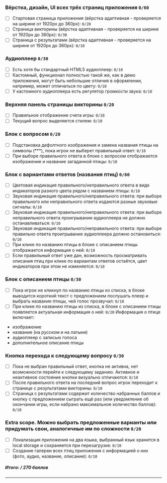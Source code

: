 ### Вёрстка, дизайн, UI всех трёх страниц приложения `0/60`
- [ ] Стартовая страница приложения (вёрстка адаптивная - проверяется на ширине от 1920рх до 360рх): `0/20`
- [ ] Страница викторины (вёрстка адаптивная - проверяется на ширине от 1920рх до 360рх): `0/30`
- [ ] Страница с результатами (вёрстка адаптивная - проверяется на ширине от 1920рх до 360рх): `0/10`

### Аудиоплеер `0/30`
- [ ] Есть хотя бы стандартный HTML5 аудиоплеер: `0/10`
- [ ] Кастомный, функционал полностью такой же, как в демо приложения, могут быть небольшие отличия в оформлении, например, может отличаться по цвету: `0/10`
- [ ] У кастомного аудиоплеера есть регулятор громкости звука: `0/10`

### Верхняя панель страницы викторины `0/20`
- [ ] Правильное отображение счета игры: `0/10`
- [ ] Текущий вопрос выделяется стилем: `0/10`

### Блок с вопросом `0/20`
- [ ] Подстановка дефолтного изображения и замена названия птицы на символы (***), пока игрок не выберет правильный ответ: `0/10`
- [ ] При выборе правильного ответа в блоке с вопросом отображается изображение и название загаданной птицы: `0/10`

### Блок с вариантами ответов (названия птиц) `0/60`
- [ ] Цветовая индикация правильного/неправильного ответа в виде индикаторов разного цвета рядом с названием птицы: `0/10`
- [ ] Звуковая индикация правильного/неправильного ответа: при выборе правильного или неправильного ответа издаются разные звуковые сигналы: `0/10`
- [ ] Звуковая индикация правильного/неправильного ответа: при выборе неправильного ответа проигрывание аудиоплеера не должно останавливаться: `0/10`
- [ ] Звуковая индикация правильного/неправильного ответа: при выборе правильно ответа проигрывание аудиоплеера должно остановиться: `0/10`
- [ ] При клике по названию птицы в блоке с описанием птицы отображается информация о ней: `0/10`
- [ ] Если правильный ответ уже дан, возможность просматривать описания птиц при клике по вариантам ответов остаётся, цвет индикаторов при этом не изменяется: `0/10`

### Блок с описанием птицы `0/30`
- [ ] Пока игрок не кликнул по названию птицы из списка, в блоке выводится короткий текст с предложением послушать плеер и выбрать название птицы, чей голос прозвучал: `0/10`
- [ ] При клике по названию птицы из списка, в блоке с описанием птицы появляется актуальная информация о ней: `0/20`
Информация о птице включает:
- изображение
- название (на русском и на латыни)
- аудиоплеер с записью голоса
- дополнительное описание птицы

### Кнопка перехода к следующему вопросу `0/30`
- [ ] Пока не выбран правильный ответ, кнопка не активна, нет возможности перейти к следующему заданию. Активное и неактивное состояние кнопки визуально отличаются: `0/10`
- [ ] После правильного ответа на последний вопрос игрок переходит к странице с результатами викторины: `0/10`
- [ ] Страница с результатами содержит количество набранных баллов и кнопку с предложением сыграть ещё раз (или уведомление об окончании игры, если набрано максимальное количество баллов): `0/10`

### Extra scope. Можно выбрать предложенные варианты или придумать свои, аналогичные им по сложности `0/20`
- [ ] Локализация приложения на два языка, выбранный язык хранится в local storage и сохраняется при перезагрузке: `0/10`
- [ ] Cоздание галереи всех птиц приложения c информацией о них (фото, аудио, название, описание): `0/10`

##### Итого: / 270 баллов

---
